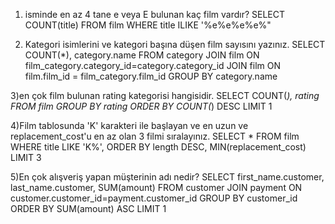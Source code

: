 1) isminde en az 4 tane e veya E bulunan kaç film vardır?
SELECT COUNT(title) FROM film WHERE title ILIKE '%e%e%e%e%" 

2) Kategori isimlerini ve kategori başına düşen film sayısını yazınız.
SELECT COUNT(*), category.name FROM category JOIN film ON film_category.category_id=category.category_id JOIN film ON film.film_id = film_category.film_id GROUP BY category.name

3)en çok film bulunan rating kategorisi hangisidir.
SELECT COUNT(*), rating FROM film GROUP BY rating ORDER BY COUNT(*) DESC LIMIT 1

4)Film tablosunda 'K' karakteri ile başlayan ve en uzun ve replacement_cost'u en az olan 3 filmi sıralayınız.
SELECT * FROM film WHERE title LIKE 'K%', ORDER BY length DESC, MIN(replacement_cost) LIMIT 3 

5)En çok alışveriş yapan müşterinin adı nedir?
SELECT first_name.customer, last_name.customer, SUM(amount)  FROM customer JOIN payment ON customer.customer_id=payment.customer_id GROUP BY customer_id ORDER BY SUM(amount) ASC LIMIT 1


